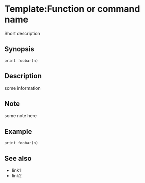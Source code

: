 # Template:Function or command name

Short description


## Synopsis

```basic
print foobar(n)
```


## Description

some information


## Note

some note here


## Example

```basic
print foobar(n)
```


## See also

 * link1
 * link2

